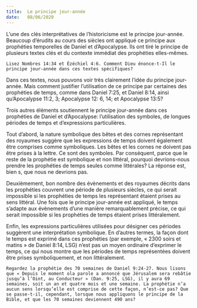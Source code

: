 ```yaml
---
title:  Le principe jour-année
date:   08/06/2020
---
```


L’une des clés interprétatives de l’historicisme est le principe jour-année. Beaucoup d’érudits au cours des siècles ont appliqué ce principe aux prophéties temporelles de Daniel et d’Apocalypse. Ils ont tiré le principe de plusieurs textes clés et du contexte immédiat des prophéties elles-mêmes.

`Lisez Nombres 14:34 et Ézéchiel 4:6. Comment Dieu énonce-t-Il le principe jour-année dans ces textes spécifiques?`

Dans ces textes, nous pouvons voir très clairement l’idée du principe jour-année. Mais comment justifier l’utilisation de ce principe par certaines des prophéties de temps, comme dans Daniel 7:25, et Daniel 8:14, ainsi qu’Apocalypse 11:2, 3; Apocalypse 12: 6, 14; et Apocalypse 13:5?

Trois autres éléments soutiennent le principe jour-année dans ces prophéties de Daniel et d’Apocalypse: l’utilisation des symboles, de longues périodes de temps et d’expressions particulières.

Tout d’abord, la nature symbolique des bêtes et des cornes représentant des royaumes suggère que les expressions de temps doivent également être comprises comme symboliques. Les bêtes et les cornes ne doivent pas être prises à la lettre. Ce sont des symboles. Par conséquent, parce que le reste de la prophétie est symbolique et non littéral, pourquoi devrions-nous prendre les prophéties de temps seules comme littérales? La réponse est, bien s, que nous ne devrions pas.

Deuxièmement, bon nombre des évènements et des royaumes décrits dans les prophéties couvrent une période de plusieurs siècles, ce qui serait impossible si les prophéties de temps les représentant étaient prises au sens littéral. Une fois que le principe jour-année est appliqué, le temps s’adapte aux évènements d’une manière remarquablement précise, ce qui serait impossible si les prophéties de temps étaient prises littéralement.

Enfin, les expressions particulières utilisées pour désigner ces périodes suggèrent une interprétation symbolique. En d’autres termes, la façon dont le temps est exprimé dans ces prophéties (par exemple, « 2300 soirs et matins » de Daniel 8:14, LSG) n’est pas un moyen ordinaire d’exprimer le temps, ce qui nous montre que les périodes de temps représentées doivent être prises symboliquement, et non littéralement.

`Regardez la prophétie des 70 semaines de Daniel 9:24-27. Nous lisons que « Depuis le moment ola parole a annoncé que Jérusalem sera rebâtie jusqu’à l’Oint, au Conducteur » (Dan. 9:25, LSG), il y aura 69 semaines, soit un an et quatre mois et une semaine. La prophétie n’a aucun sens lorsqu’elle est comprise de cette façon, n’est-ce pas? Que se passe-t-il, cependant, lorsque nous appliquons le principe de la Bible, et que les 70 semaines deviennent 490 ans?`

